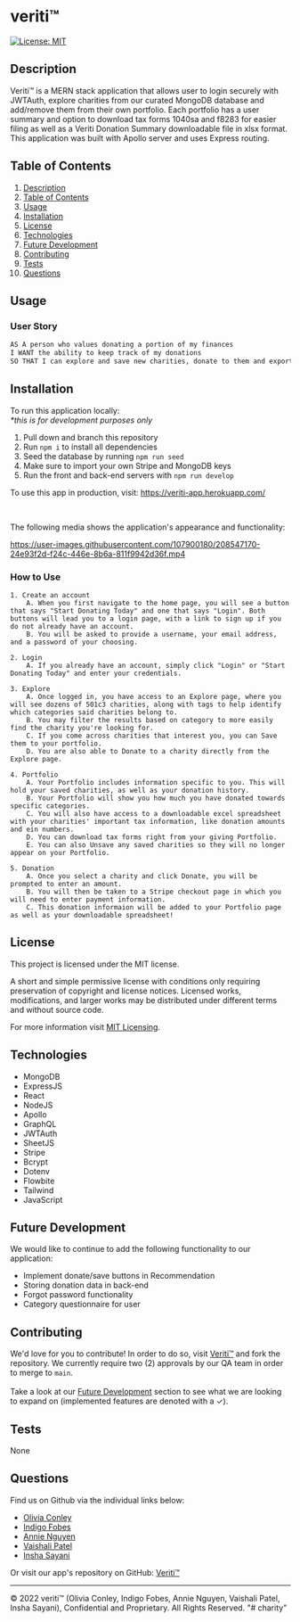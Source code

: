 # veriti&trade; 
[![License: MIT](https://img.shields.io/badge/License-MIT-yellow.svg)](https://opensource.org/licenses/MIT)
## Description

Veriti™ is a MERN stack application that allows user to login securely with JWTAuth, explore charities from our curated MongoDB database and add/remove them from their own portfolio. Each portfolio has a user summary and option to download tax forms 1040sa and f8283 for easier filing as well as a Veriti Donation Summary downloadable file in xlsx format. This application was built with Apollo server and uses Express routing. 

## Table of Contents
1. [Description](#description)
2. [Table of Contents](#table-of-contents)
3. [Usage](#usage)
4. [Installation](#installation)
5. [License](#license)
6. [Technologies](#technologies)
7. [Future Development](#future-development)
8. [Contributing](#contributing)
9. [Tests](#tests)
10. [Questions](#questions)

## Usage
### User Story

```md
AS A person who values donating a portion of my finances
I WANT the ability to keep track of my donations
SO THAT I can explore and save new charities, donate to them and export donation data for tax filing
```

## Installation
To run this application locally: <br/>
_*this is for development purposes only_

1. Pull down and branch this repository
2. Run ```npm i``` to install all dependencies
3. Seed the database by running ```npm run seed```
4. Make sure to import your own Stripe and MongoDB keys
4. Run the front and back-end servers with ```npm run develop```

To use this app in production, visit: https://veriti-app.herokuapp.com/

<br/>

The following media shows the application's appearance and functionality: 



https://user-images.githubusercontent.com/107900180/208547170-24e93f2d-f24c-446e-8b6a-811f9942d36f.mp4


### How to Use

    1. Create an account
        A. When you first navigate to the home page, you will see a button that says "Start Donating Today" and one that says "Login". Both buttons will lead you to a login page, with a link to sign up if you do not already have an account.
        B. You will be asked to provide a username, your email address, and a password of your choosing.

    2. Login
        A. If you already have an account, simply click "Login" or "Start Donating Today" and enter your credentials.

    3. Explore
        A. Once logged in, you have access to an Explore page, where you will see dozens of 501c3 charities, along with tags to help identify which categories said charities belong to.
        B. You may filter the results based on category to more easily find the charity you're looking for.
        C. If you come across charities that interest you, you can Save them to your portfolio.
        D. You are also able to Donate to a charity directly from the Explore page.

    4. Portfolio
        A. Your Portfolio includes information specific to you. This will hold your saved charities, as well as your donation history.
        B. Your Portfolio will show you how much you have donated towards specific categories.
        C. You will also have access to a downloadable excel spreadsheet with your charities' important tax information, like donation amounts and ein numbers.
        D. You can download tax forms right from your giving Portfolio.
        E. You can also Unsave any saved charities so they will no longer appear on your Portfolio.

    5. Donation
        A. Once you select a charity and click Donate, you will be prompted to enter an amount.
        B. You will then be taken to a Stripe checkout page in which you will need to enter payment information.
        C. This donation informaion will be added to your Portfolio page as well as your downloadable spreadsheet!


## License 
This project is licensed under the MIT license.

A short and simple permissive license with conditions only requiring preservation of copyright and license notices. Licensed works, modifications, and larger works may be distributed under different terms and without source code.<p />For more information visit [MIT Licensing](https://choosealicense.com/licenses/mit/).


## Technologies
* MongoDB
* ExpressJS
* React
* NodeJS
* Apollo
* GraphQL
* JWTAuth
* SheetJS
* Stripe
* Bcrypt
* Dotenv
* Flowbite
* Tailwind
* JavaScript


## Future Development
We would like to continue to add the following functionality to our application:
* Implement donate/save buttons in Recommendation
* Storing donation data in back-end
* Forgot password functionality
* Category questionnaire for user 


## Contributing
We'd love for you to contribute! In order to do so, visit [Veriti&trade;](https://github.com/veriti-app/veriti) and fork the repository. We currently require two (2) approvals by our QA team in order to merge to ```main```. <br/><br/> Take a look at our [Future Development](#future-development) section to see what we are looking to expand on (implemented features are denoted with a &check;).


## Tests
None

## Questions
Find us on Github via the individual links below:
* [Olivia Conley](https://github.com/oliviaconley)<br>
* [Indigo Fobes](https://github.com/IndigoFobes)<br>
* [Annie Nguyen](https://github.com/mnghinguyen)<br>
* [Vaishali Patel](https://github.com/VaishaliQA)<br>
* [Insha Sayani](https://github.com/isayani)

Or visit our app's repository on GitHub:
[Veriti&trade;](https://github.com/veriti-app/veriti)

---
© 2022 veriti&trade; (Olivia Conley, Indigo Fobes, Annie Nguyen, Vaishali Patel, Insha Sayani), Confidential and Proprietary. All Rights Reserved.
"# charity" 
